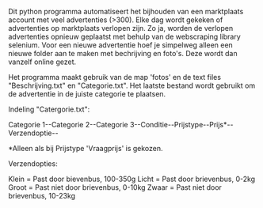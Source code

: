Dit python programma automatiseert het bijhouden van een marktplaats account met veel advertenties (>300). Elke dag wordt gekeken of advertenties op marktplaats verlopen zijn. Zo ja, worden de verlopen advertenties opnieuw geplaatst met behulp van de webscraping library selenium. Voor een nieuwe advertentie hoef je simpelweg alleen een nieuwe folder aan te maken met bechrijving en foto's. Deze wordt dan vanzelf online gezet.

Het programma maakt gebruik van de map 'fotos' en de text files "Beschrijving.txt" en "Categorie.txt". Het laatste bestand wordt gebruikt om de advertentie in de juiste categorie te plaatsen.

Indeling "Catergorie.txt":

Categorie 1--Categorie 2--Categorie 3--Conditie--Prijstype--Prijs*--Verzendoptie--

*Alleen als bij Prijstype 'Vraagprijs' is gekozen.

Verzendopties:

Klein = Past door bievenbus, 100-350g
Licht = Past door brievenbus, 0-2kg
Groot = Past niet door brievenbus, 0-10kg
Zwaar = Past niet door brievenbus, 10-23kg
